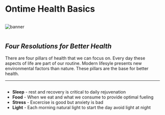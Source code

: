 # Ontime Health Basics
```
```
![banner](https://firebasestorage.googleapis.com/v0/b/cbi-ontime-dev.appspot.com/o/articles%2Fontime_basics%2Fontime_basics_banner.png?alt=media&token=4b408437-30a9-4ee1-b14e-c92e1bd1bb94)
```
```
## _Four Resolutions for Better Health_

There are four pillars of health that we can focus on. Every day these aspects of life are part of our routine.
Modern lifesyle presents new environmental factors than nature. These pillars are the base for better health.  

_________________________________________________________________________________________
```
```
 - **Sleep** - rest and recovery is critical to daily rejuvenation
 - **Food**  - When we eat and what we consume to provide optimal fueling
 - **Stress** - Excercise is good but anxiety is bad
 - **Light** -  Each morning natural light to start the day avoid light at night
